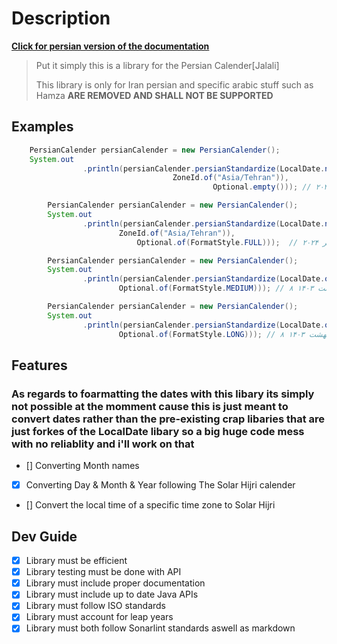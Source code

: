 
# Description

[**Click for persian version of the documentation**](./README.FA.md)
> Put it simply this is a library for the Persian Calender[Jalali]
>
> This library is only for Iran persian and specific arabic stuff such as Hamza **ARE REMOVED AND SHALL NOT BE SUPPORTED**

## Examples

```java
    PersianCalender persianCalender = new PersianCalender();
    System.out
                .println(persianCalender.persianStandardize(LocalDate.now(
                                    ZoneId.of("Asia/Tehran")),
                                             Optional.empty())); // ۲۰۲۴/۷/۸
```

```java
        PersianCalender persianCalender = new PersianCalender();
        System.out
                .println(persianCalender.persianStandardize(LocalDate.now(
                        ZoneId.of("Asia/Tehran")),
                            Optional.of(FormatStyle.FULL)));  // دوشنبه ۸ مهر ۲۰۲۴
```

```java
        PersianCalender persianCalender = new PersianCalender();
        System.out
                .println(persianCalender.persianStandardize(LocalDate.of(1403, 02, 8),
                        Optional.of(FormatStyle.MEDIUM))); // ۸ اردیبهشت ۱۴۰۳
```

```java
        PersianCalender persianCalender = new PersianCalender();
        System.out
                .println(persianCalender.persianStandardize(LocalDate.of(1403, 02, 8),
                        Optional.of(FormatStyle.LONG))); // ۸ اردیبهشت ۱۴۰۳
```

## Features

### As regards to foarmatting the dates with this libary its simply not possible at the momment cause this is just meant to convert dates rather than the pre-existing crap libaries that are just forkes of the LocalDate libary so a big huge code mess with no reliablity and i'll work on that

- [] Converting Month names
- [x] Converting Day & Month & Year following The Solar Hijri calender
- [] Convert the local time of a specific time zone to Solar Hijri

## Dev Guide

- [x] Library must be efficient
- [x] Library testing must be done with API
- [x] Library must include proper documentation
- [x] Library must include up to date Java APIs
- [x] Library must follow ISO standards
- [x] Library must account for leap years
- [x] Library must both follow Sonarlint standards aswell as markdown
